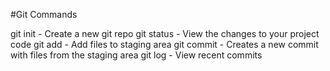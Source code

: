 #Git Commands

git init - Create a new git repo
git status - View the changes to your project code
git add - Add files to staging area
git commit - Creates a new commit with files from the staging area
git log - View recent commits